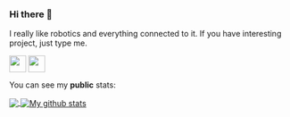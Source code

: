 ### Hi there 👋
 
I really like robotics and everything connected to it.  If you have interesting project, just type me. 

<a href="https://t.me/sevocrear"><img align="center" width="30" height="30" src="https://upload.wikimedia.org/wikipedia/commons/thumb/8/82/Telegram_logo.svg/512px-Telegram_logo.svg.png"></a>
<a href="https://www.linkedin.com/in/ilya-sevostyanov-7abb671b0"><img align="center" width="30" height="30" src="https://content.linkedin.com/content/dam/me/business/en-us/amp/brand-site/v2/bg/LI-Bug.svg.original.svg"></a>

You can see my **public** stats:

<a href="https://github.com/sevocrear">
  <img align="center" src="https://github-readme-stats.vercel.app/api/top-langs/?username=sevocrear&layout=compact&langs_count=8&theme=radical" />
</a>
<a href="https://github.com/sevocrear">
  <img align="center" src="https://github-readme-stats.anuraghazra1.vercel.app/api?username=sevocrear&line_height=24&show_icons=true&theme=radical&layout=compact" alt="My github stats" />  
</a>  
